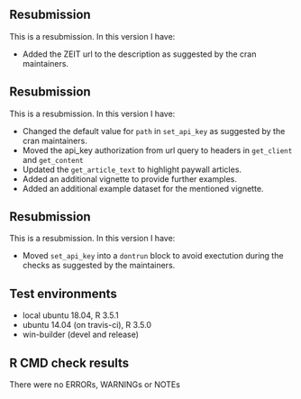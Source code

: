 ## Resubmission
This is a resubmission. In this version I have:

* Added the ZEIT url to the description as suggested by the cran maintainers.

## Resubmission
This is a resubmission. In this version I have:

* Changed the default value for `path` in `set_api_key` as suggested by the cran maintainers.
* Moved the api_key authorization from url query to headers in `get_client` and `get_content`
* Updated the `get_article_text` to highlight paywall articles.
* Added an additional vignette to provide further examples.
* Added an additional example dataset for the mentioned vignette.

## Resubmission
This is a resubmission. In this version I have:

* Moved `set_api_key` into a `dontrun` block to avoid exectution during the checks as suggested by the maintainers.

## Test environments
* local ubuntu 18.04, R 3.5.1
* ubuntu 14.04 (on travis-ci), R 3.5.0
* win-builder (devel and release)

## R CMD check results
There were no ERRORs, WARNINGs or NOTEs
